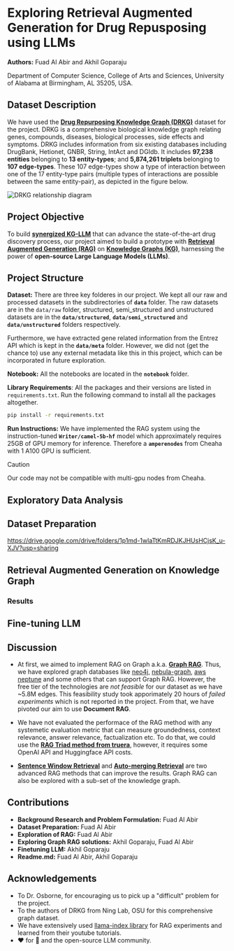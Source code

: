 # Exploring Retrieval Augmented Generation for Drug Repusposing using LLMs

**Authors:** Fuad Al Abir and Akhil Goparaju

Department of Computer Science, College of Arts and Sciences, University of Alabama at Birmingham, AL 35205, USA.


## Dataset Description
We have used the [**Drug Repurposing Knowledge Graph (DRKG)**](https://github.com/gnn4dr/DRKG) dataset for the project. DRKG is a comprehensive biological knowledge graph relating genes, compounds, diseases, biological processes, side effects and symptoms. DRKG includes information from six existing databases including DrugBank, Hetionet, GNBR, String, IntAct and DGIdb. It includes **97,238 entities** belonging to **13 entity-types**; and **5,874,261 triplets** belonging to **107 edge-types**. These 107 edge-types show a type of interaction between one of the 17 entity-type pairs (multiple types of interactions are possible between the same entity-pair), as depicted in the figure below.

![DRKG relationship diagram](https://raw.githubusercontent.com/gnn4dr/DRKG/master/connectivity.png)

## Project Objective

To build **[synergized KG-LLM](https://arxiv.org/pdf/2306.08302.pdf)** that can advance the state-of-the-art drug discovery process, our project aimed to build a prototype with [**Retrieval Augmented Generation (RAG)**](https://research.ibm.com/blog/retrieval-augmented-generation-RAG) on [**Knowledge Graphs (KG)**](https://www.ibm.com/topics/knowledge-graph), harnessing the power of **open-source Large Language Models (LLMs)**.

## Project Structure

**Dataset:** There are three key folderes in our project. We kept all our raw and processed datasets in the subdirectories of **`data`** folder. The raw datasets are in the `data/raw` folder, structured, semi_structured and unstructured datasets are in the **`data/structured`**, **`data/semi_structured`** and **`data/unstructured`** folders respectively.

Furthermore, we have extracted gene related information from the Entrez API which is kept in the **`data/meta`** folder. However, we did not (get the chance to) use any external metadata like this in this project, which can be incorporated in future exploration.

**Notebook:** All the notebooks are located in the **`notebook`** folder.

**Library Requirements**: All the packages and their versions are listed in `requirements.txt`. Run the following command to install all the packages altogether.


``` bash
pip install -r requirements.txt
```

**Run Instructions:** We have implemented the RAG system using the instruction-tuned **`Writer/camel-5b-hf`** model which approximately requires 25GB of GPU memory for inference. Therefore a **`amperenodes`** from Cheaha with 1 A100 GPU is sufficient.

> [!CAUTION]
> Our code may not be compatible with multi-gpu nodes from Cheaha.

## Exploratory Data Analysis

## Dataset Preparation

https://drive.google.com/drive/folders/1p1md-1wlaTtKmRDJKJHUsHCjsK_u-XJV?usp=sharing

## Retrieval Augmented Generation on Knowledge Graph

### Results

## Fine-tuning LLM

## Discussion

- At first, we aimed to implement RAG on Graph a.k.a. [**Graph RAG**](https://docs.llamaindex.ai/en/latest/examples/query_engine/knowledge_graph_rag_query_engine.html). Thus, we have explored graph databases like [neo4j](https://neo4j.com/), [nebula-graph](https://www.nebula-graph.io/), [aws neptune](https://aws.amazon.com/neptune/) and some others that can support Graph RAG. However, the free tier of the technologies are *not feasible* for our dataset as we have ~5.8M edges. This feasibility study took apporimately 20 hours of *failed experiments* which is not reported in the project. From that, we have pivoted our aim to use **Document RAG**.

- We have not evaluated the performace of the RAG method with any systemetic evaluation metric that can measure groundedness, context relevance, answer relevance, factualization etc. To do that, we could use the [**RAG Triad method from truera**](https://truera.com/ai-quality-education/generative-ai-rags/how-to-prevent-llms-from-hallucinating/), however, it requires some OpenAI API and Huggingface API costs.

- [**Sentence Window Retrieval**](https://towardsdatascience.com/advanced-rag-01-small-to-big-retrieval-172181b396d4) and [**Auto-merging Retrieval**](https://docs.llamaindex.ai/en/latest/examples/retrievers/auto_merging_retriever.html) are two advanced RAG methods that can improve the results. Graph RAG can also be explored with a sub-set of the knowledge graph.
## Contributions

- **Background Research and Problem Formulation:** Fuad Al Abir
- **Dataset Preparation:** Fuad Al Abir
- **Exploration of RAG:** Fuad Al Abir
- **Exploring Graph RAG solutions:** Akhil Goparaju, Fuad Al Abir
- **Finetuning LLM:** Akhil Goparaju
- **Readme.md:** Fuad Al Abir, Akhil Goparaju
## Acknowledgements

 - To Dr. Osborne, for encouraging us to pick up a "difficult" problem for the project.
 - To the authors of DRKG from Ning Lab, OSU for this comprehensive graph dataset.
 - We have extensively used [llama-index library](https://docs.llamaindex.ai/en/stable/) for RAG experiments and learned from their youtube tutorials.
 - ❤️ for 🤗 and the open-source LLM community.
